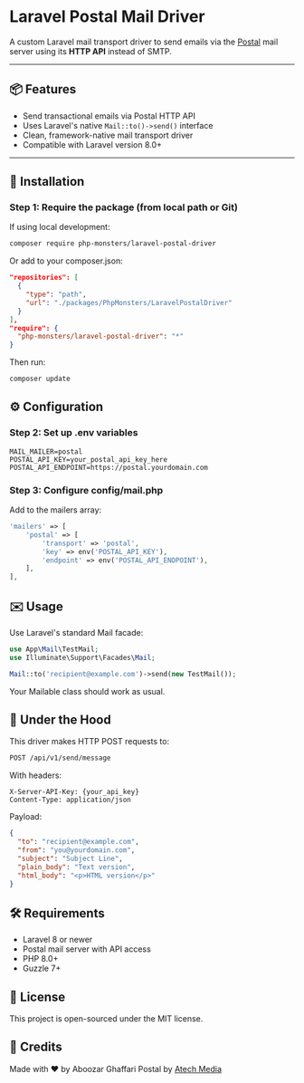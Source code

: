 # Laravel Postal Mail Driver

A custom Laravel mail transport driver to send emails via the [Postal](https://postal.atech.media) mail server using its **HTTP API** instead of SMTP.

---

## 📦 Features

- Send transactional emails via Postal HTTP API
- Uses Laravel's native `Mail::to()->send()` interface
- Clean, framework-native mail transport driver
- Compatible with Laravel version 8.0+

---

## 🚀 Installation

### Step 1: Require the package (from local path or Git)

If using local development:

```bash
composer require php-monsters/laravel-postal-driver
```

Or add to your composer.json:

```json
"repositories": [
  {
    "type": "path",
    "url": "./packages/PhpMonsters/LaravelPostalDriver"
  }
],
"require": {
  "php-monsters/laravel-postal-driver": "*"
}
```
Then run:
```bash
composer update
```

## ⚙️ Configuration
### Step 2: Set up .env variables
```dotenv
MAIL_MAILER=postal
POSTAL_API_KEY=your_postal_api_key_here
POSTAL_API_ENDPOINT=https://postal.yourdomain.com
```

### Step 3: Configure config/mail.php
Add to the mailers array:
```php
'mailers' => [
    'postal' => [
        'transport' => 'postal',
        'key' => env('POSTAL_API_KEY'),
        'endpoint' => env('POSTAL_API_ENDPOINT'),
    ],
],
```

## ✉️ Usage
Use Laravel's standard Mail facade:
```php
use App\Mail\TestMail;
use Illuminate\Support\Facades\Mail;

Mail::to('recipient@example.com')->send(new TestMail());
```
Your Mailable class should work as usual.

## 📐 Under the Hood
This driver makes HTTP POST requests to:
```bash
POST /api/v1/send/message
```
With headers:
```http request
X-Server-API-Key: {your_api_key}
Content-Type: application/json
```
Payload:

```json
{
  "to": "recipient@example.com",
  "from": "you@yourdomain.com",
  "subject": "Subject Line",
  "plain_body": "Text version",
  "html_body": "<p>HTML version</p>"
}
```

## 🛠 Requirements
- Laravel 8 or newer 
- Postal mail server with API access 
- PHP 8.0+ 
- Guzzle 7+

## 📝 License
This project is open-sourced under the MIT license.

## 🤝 Credits
Made with ❤️ by Aboozar Ghaffari
Postal by [Atech Media](https://postal.atech.media)